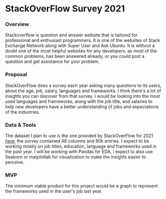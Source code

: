 # StackOverFlow Survey 2021

### Overview
Stackoverflow is question and answer website that is tailored for professional and enthusiast programmers. It is one of the websites of Stack Exchange Network along with Super User and Ask Ubuntu. It is without a doubt one of the most helpful websites for any developers, as most of the common problems, has been answered already, or you could post a question and get assistance for your problem.



### Proposal
StackOverFlow does a survey each year asking many questions to its users, about the age, job, salary, languages and frameworks. I think there's a lot of insights you can discover from that survey. I would be looking into the most used languages and frameworks, along with the job title, and salaries to help new developers have a better understanding of jobs and expectations of the industries.



### Data & Tools
The dataset I plan to use is the one provided by StackOverFlow for 2021 [here](https://insights.stackoverflow.com/survey), the survey contained 48 columns and 80k entries. I expect to be working mostly on job titles, education, language and frameworks used in the past year. I will be working with Pandas for EDA, I expect to also use Seaborn or matplotlab for visualization to make the insights easier to perceive. 

### MVP
The minimum viable product for this project would be a graph to represent the frameworks used in the user's job last year.

